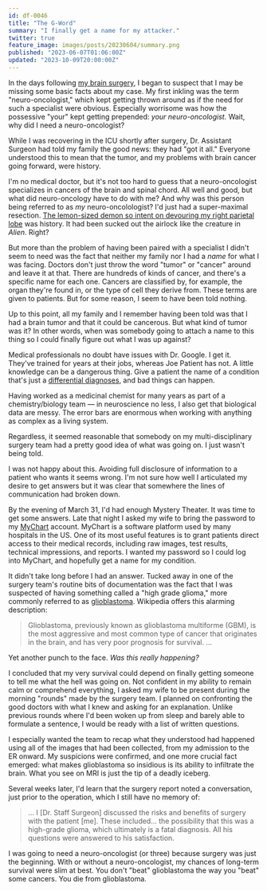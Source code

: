 ```yaml
---
id: df-0046
title: "The G-Word"
summary: "I finally get a name for my attacker."
twitter: true
feature_image: images/posts/20230604/summary.png
published: "2023-06-07T01:06:00Z"
updated: "2023-10-09T20:00:00Z"
---
```


In the days following [my brain surgery](/articles/2023/06/02/reflections-on-my-brain-surgery/), I began to suspect that I may be missing some basic facts about my case. My first inkling was the term "neuro-oncologist," which kept getting thrown around as if the need for such a specialist were obvious. Especially worrisome was how the possessive "your" kept getting prepended: *your neuro-oncologist.* Wait, why did I need a neuro-oncologist?

While I was recovering in the ICU shortly after surgery, Dr. Assistant Surgeon had told my family the good news: they had "got it all." Everyone understood this to mean that the tumor, and my problems with brain cancer going forward, were history.

I'm no medical doctor, but it's not too hard to guess that a neuro-oncologist specializes in cancers of the brain and spinal chord. All well and good, but what did neuro-oncology have to do with me? And why was this person being referred to as *my* neuro-oncolologist? I'd just had a super-maximal resection. [The lemon-sized demon so intent on devouring my right parietal lobe](/articles/2023/05/27/the-scary-stuff/) was history. It had been sucked out the airlock like the creature in *Alien*. Right?

But more than the problem of having been paired with a specialist I didn't seem to need was the fact that neither my family nor I had a *name* for what I was facing. Doctors don't just throw the word "tumor" or "cancer" around and leave it at that. There are hundreds of kinds of cancer, and there's a specific name for each one. Cancers are classified by, for example, the organ they're found in, or the type of cell they derive from. These terms are given to patients. But for some reason, I seem to have been told nothing.

Up to this point, all my family and I remember having been told was that I had a brain tumor and that it could be cancerous. But what kind of tumor was it? In other words, when was somebody going to attach a name to this thing so I could finally figure out what I was up against?

Medical professionals no doubt have issues with Dr. Google. I get it. They've trained for years at their jobs, whereas Joe Patient has not. A little knowledge can be a dangerous thing. Give a patient the name of a condition that's just a [differential diagnoses](https://en.wikipedia.org/wiki/Differential_diagnosis), and bad things can happen.

Having worked as a medicinal chemist for many years as part of a chemistry/biology team &mdash; in neuroscience no less, I also get that biological data are messy. The error bars are enormous when working with anything as complex as a living system.

Regardless, it seemed reasonable that somebody on my multi-disciplinary surgery team had a pretty good idea of what was going on. I just wasn't being told.

I was not happy about this. Avoiding full disclosure of information to a patient who wants it seems wrong. I'm not sure how well I articulated my desire to get answers but it was clear that somewhere the lines of communication had broken down.

By the evening of March 31, I'd had enough Mystery Theater. It was time to get some answers. Late that night I asked my wife to bring the password to my [MyChart](https://www.mychart.org) account. MyChart is a software platform used by many hospitals in the US. One of its most useful features is to grant patients direct access to their medical records, including raw images, test results, technical impressions, and reports. I wanted my password so I could log into MyChart, and hopefully get a name for my condition.

It didn't take long before I had an answer. Tucked away in one of the surgery team's routine bits of documentation was the fact that I was suspected of having something called a "high grade glioma," more commonly referred to as [glioblastoma](https://en.wikipedia.org/wiki/Glioblastoma). Wikipedia offers this alarming description:

> Glioblastoma, previously known as glioblastoma multiforme (GBM), is the most aggressive and most common type of cancer that originates in the brain, and has very poor prognosis for survival. ...

Yet another punch to the face. *Was this really happening?*

I concluded that my very survival could depend on finally getting someone to tell me what the hell was going on. Not confident in my ability to remain calm or comprehend everything, I asked my wife to be present during the morning "rounds" made by the surgery team. I planned on confronting the good doctors with what I knew and asking for an explanation. Unlike previous rounds where I'd been woken up from sleep and barely able to formulate a sentence, I would be ready with a list of written questions.

I especially wanted the team to recap what they understood had happened using all of the images that had been collected, from my admission to the ER onward. My suspicions were confirmed, and one more crucial fact emerged: what makes glioblastoma so insidious is its ability to infiltrate the brain. What you see on MRI is just the tip of a deadly iceberg.

Several weeks later, I'd learn that the surgery report noted a conversation, just prior to the operation, which I still have no memory of:

> ... I \[Dr. Staff Surgeon\] discussed the risks and benefits of surgery with the patient \[me\]. These included... the possibility that this was a high-grade glioma, which ultimately is a fatal diagnosis. All his questions were answered to his satisfaction.

I was going to need a neuro-oncologist (or three) because surgery was just the beginning. With or without a neuro-oncologist, my chances of long-term survival were slim at best. You don't "beat" glioblastoma the way you "beat" some cancers. You die from glioblastoma.